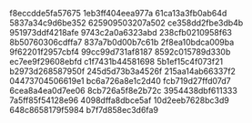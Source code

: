 f8eccdde5fa57675
1eb3ff404eea977a
61ca13a3fb0ab64d
5837a34c9d6be352
625909503207a502
ce358dd2fbe3db4b
951973ddf4218afe
9743c2a0a6323abd
238cfb0210958f63
8b50760306cdffa7
837a7b0d00b7c61b
2f8ea10bdca009ba
9f62201f2957cbf4
99cc99d731af8187
8592c015789d330b
ec7ee9f29608ebfd
c1f7431b44581698
5b1ef15c4f073f21
b2973d268587950f
245d5d73b3a4526f
215aa14ab66337f2
04473704506619e1
bc6a726a8e1c2d40
fcb719d27ffd07d7
6cea8a4ea0d7ee06
8cb726a5f8e2b72c
3954438dbf611333
7a5ff85f54128e96
4098dffa8dbce5af
10d2eeb7628bc3d9
648c8658179f5984
b7f7d858ec3d6fa9
